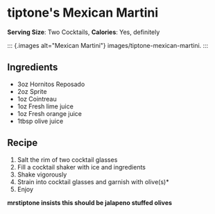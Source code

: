 # tiptone's Mexican Martini

**Serving Size**: Two Cocktails, **Calories**: Yes, definitely

::: {.images alt="Mexican Martini"}
images/tiptone-mexican-martini.
:::

## Ingredients

-   3oz Hornitos Reposado
-   2oz Sprite
-   1oz Cointreau
-   1oz Fresh lime juice
-   1oz Fresh orange juice
-   1tbsp olive juice

## Recipe

1.  Salt the rim of two cocktail glasses
2.  Fill a cocktail shaker with ice and ingredients
3.  Shake vigorously
4.  Strain into cocktail glasses and garnish with olive(s)\*
5.  Enjoy

**mrstiptone insists this should be jalapeno stuffed olives**
